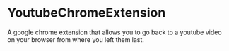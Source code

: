 # YoutubeChromeExtension
A google chrome extension that allows you to go back to a youtube video on your browser from where you left them last.
